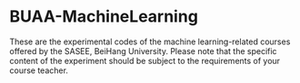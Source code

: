 # BUAA-MachineLearning
These are the experimental codes of the machine learning-related courses offered by the SASEE, BeiHang University. Please note that the specific content of the experiment should be subject to the requirements of your course teacher.
